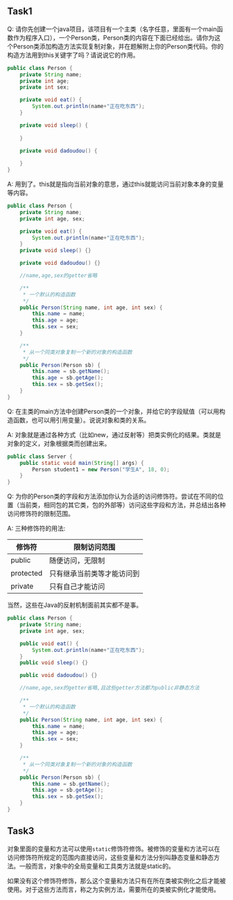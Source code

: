 ## Task1

Q: 请你先创建一个java项目，该项目有一个主类（名字任意，里面有一个main函数作为程序入口），一个Person类，Person类的内容在下面已经给出。请你为这个Person类添加构造方法实现复制对象，并在题解附上你的Person类代码。你的构造方法用到this关键字了吗？请说说它的作用。

```java
public class Person {
    private String name;
    private int age;
    private int sex;

    private void eat() {
    	System.out.println(name+"正在吃东西");
    }

    private void sleep() {
    
    }

    private void dadoudou() {
    	
    }
}
```

A: 用到了。this就是指向当前对象的意思，通过this就能访问当前对象本身的变量等内容。

```java
public class Person {
    private String name;
    private int age, sex;

    private void eat() {
    	System.out.println(name+"正在吃东西");
    }
    private void sleep() {}

    private void dadoudou() {}

    //name,age,sex的getter省略

    /**
     * 一个默认的构造函数
     */
    public Person(String name, int age, int sex) {
        this.name = name;
        this.age = age;
        this.sex = sex;
    }

    /**
     * 从一个同类对象复制一个新的对象的构造函数
     */
    public Person(Person sb) {
        this.name = sb.getName();
        this.age = sb.getAge();
        this.sex = sb.getSex();
    }
}
```

Q: 在主类的main方法中创建Person类的一个对象，并给它的字段赋值（可以用构造函数，也可以用引用变量）。说说对象和类的关系。

A: 对象就是通过各种方式（比如new，通过反射等）把类实例化的结果。类就是对象的定义，对象根据类而创建出来。

```java
public class Server {
    public static void main(String[] args) {
        Person student1 = new Person("学生A", 18, 0);
    }
}
```

Q: 为你的Person类的字段和方法添加你认为合适的访问修饰符。尝试在不同的位置（当前类，相同包的其它类，包的外部等）访问这些字段和方法，并总结出各种访问修饰符的限制范围。

A: 三种修饰符的用法:

| 修饰符       | 限制访问范围        |
|-----------|---------------|
| public    | 随便访问，无限制      |
| protected | 只有继承当前类等才能访问到 |
| private   | 只有自己才能访问      |

当然，这些在Java的反射机制面前其实都不是事。

```java
public class Person {
    private String name;
    private int age, sex;

    public void eat() {
    	System.out.println(name+"正在吃东西");
    }
    public void sleep() {}

    public void dadoudou() {}

    //name,age,sex的getter省略,且这些getter方法都为public非静态方法

    /**
     * 一个默认的构造函数
     */
    public Person(String name, int age, int sex) {
        this.name = name;
        this.age = age;
        this.sex = sex;
    }

    /**
     * 从一个同类对象复制一个新的对象的构造函数
     */
    public Person(Person sb) {
        this.name = sb.getName();
        this.age = sb.getAge();
        this.sex = sb.getSex();
    }
}
```

## Task3

对象里面的变量和方法可以使用`static`修饰符修饰。被修饰的变量和方法可以在访问修饰符所规定的范围内直接访问，这些变量和方法分别叫静态变量和静态方法。一般而言，对象中的全局变量和工具类方法就是static的。

如果没有这个修饰符修饰，那么这个变量和方法只有在所在类被实例化之后才能被使用。对于这些方法而言，称之为实例方法，需要所在的类被实例化才能使用。